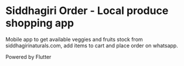 # Siddhagiri Order - Local produce shopping app

Mobile app to get available veggies and fruits stock from siddhagirinaturals.com, add items to cart and place order on whatsapp.

Powered by Flutter
